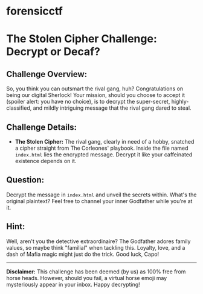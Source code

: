 # forensicctf
# The Stolen Cipher Challenge: Decrypt or Decaf?

## Challenge Overview:

So, you think you can outsmart the rival gang, huh? Congratulations on being our digital Sherlock! Your mission, should you choose to accept it (spoiler alert: you have no choice), is to decrypt the super-secret, highly-classified, and mildly intriguing message that the rival gang dared to steal.

## Challenge Details:

- **The Stolen Cipher:**
  The rival gang, clearly in need of a hobby, snatched a cipher straight from The Corleones' playbook. Inside the file named `index.html` lies the encrypted message. Decrypt it like your caffeinated existence depends on it.

## Question:

Decrypt the message in `index.html` and unveil the secrets within. What's the original plaintext? Feel free to channel your inner Godfather while you're at it.

## Hint:

Well, aren't you the detective extraordinaire? The Godfather adores family values, so maybe think "familial" when tackling this. Loyalty, love, and a dash of Mafia magic might just do the trick. Good luck, Capo!

---

**Disclaimer:** This challenge has been deemed (by us) as 100% free from horse heads. However, should you fail, a virtual horse emoji may mysteriously appear in your inbox. Happy decrypting!
